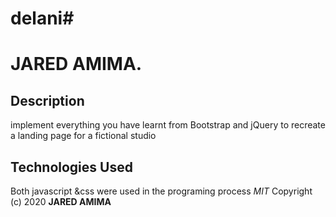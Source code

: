 # delani#
# JARED AMIMA.
## Description
implement everything you have learnt from Bootstrap and jQuery to recreate a landing page for a fictional studio 
## Technologies Used
Both javascript &css were used in the programing process
*MIT*
Copyright (c) 2020 **JARED AMIMA**
  
